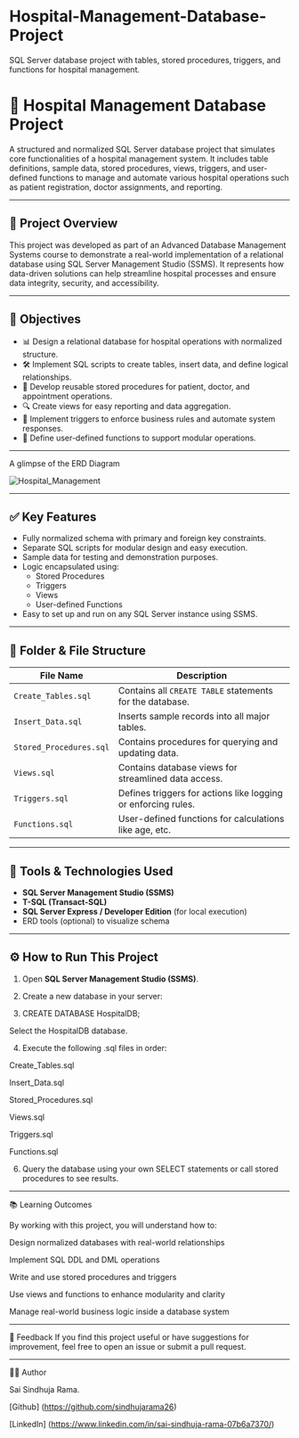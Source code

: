 # Hospital-Management-Database-Project
SQL Server database project with tables, stored procedures, triggers, and functions for hospital management.


# 🏥 Hospital Management Database Project

A structured and normalized SQL Server database project that simulates core functionalities of a hospital management system. It includes table definitions, sample data, stored procedures, views, triggers, and user-defined functions to manage and automate various hospital operations such as patient registration, doctor assignments, and reporting.

---

## 📌 Project Overview

This project was developed as part of an Advanced Database Management Systems course to demonstrate a real-world implementation of a relational database using SQL Server Management Studio (SSMS). It represents how data-driven solutions can help streamline hospital processes and ensure data integrity, security, and accessibility.

---

## 🎯 Objectives

- 📊 Design a relational database for hospital operations with normalized structure.
- 🛠️ Implement SQL scripts to create tables, insert data, and define logical relationships.
- 🔄 Develop reusable stored procedures for patient, doctor, and appointment operations.
- 🔍 Create views for easy reporting and data aggregation.
- 🔔 Implement triggers to enforce business rules and automate system responses.
- 🧠 Define user-defined functions to support modular operations.

---

A glimpse of the ERD Diagram

![Hospital_Management](https://github.com/user-attachments/assets/10ae58c4-1e16-4f1c-8476-58e25d308c5b)

---

## ✅ Key Features

- Fully normalized schema with primary and foreign key constraints.
- Separate SQL scripts for modular design and easy execution.
- Sample data for testing and demonstration purposes.
- Logic encapsulated using:
  - Stored Procedures
  - Triggers
  - Views
  - User-defined Functions
- Easy to set up and run on any SQL Server instance using SSMS.

---

## 📁 Folder & File Structure

| File Name               | Description                                                  |
|-------------------------|--------------------------------------------------------------|
| `Create_Tables.sql`     | Contains all `CREATE TABLE` statements for the database.     |
| `Insert_Data.sql`       | Inserts sample records into all major tables.                |
| `Stored_Procedures.sql` | Contains procedures for querying and updating data.          |
| `Views.sql`             | Contains database views for streamlined data access.         |
| `Triggers.sql`          | Defines triggers for actions like logging or enforcing rules.|
| `Functions.sql`         | User-defined functions for calculations like age, etc.       |

---

## 🧰 Tools & Technologies Used

- **SQL Server Management Studio (SSMS)**
- **T-SQL (Transact-SQL)**
- **SQL Server Express / Developer Edition** (for local execution)
- ERD tools (optional) to visualize schema

---

## ⚙️ How to Run This Project

1. Open **SQL Server Management Studio (SSMS)**.

2. Create a new database in your server:
  
3. CREATE DATABASE HospitalDB;

Select the HospitalDB database.

4. Execute the following .sql files in order:

Create_Tables.sql

Insert_Data.sql

Stored_Procedures.sql

Views.sql

Triggers.sql

Functions.sql

6. Query the database using your own SELECT statements or call stored procedures to see results.

---

📚 Learning Outcomes

By working with this project, you will understand how to:

Design normalized databases with real-world relationships

Implement SQL DDL and DML operations

Write and use stored procedures and triggers

Use views and functions to enhance modularity and clarity

Manage real-world business logic inside a database system

---

💬 Feedback
If you find this project useful or have suggestions for improvement, feel free to open an issue or submit a pull request.

---

👩‍💻 Author

Sai Sindhuja Rama.

[Github] (https://github.com/sindhujarama26)

[LinkedIn] (https://www.linkedin.com/in/sai-sindhuja-rama-07b6a7370/)

